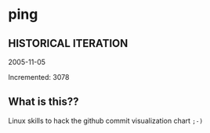 # ping

## HISTORICAL ITERATION
2005-11-05

Incremented: 3078

## What is this?? 
Linux skills to hack the github commit visualization chart `;-)`

